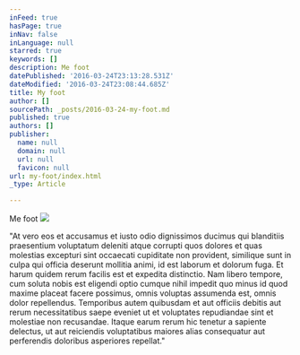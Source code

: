 ```yaml
---
inFeed: true
hasPage: true
inNav: false
inLanguage: null
starred: true
keywords: []
description: Me foot
datePublished: '2016-03-24T23:13:28.531Z'
dateModified: '2016-03-24T23:08:44.685Z'
title: My foot
author: []
sourcePath: _posts/2016-03-24-my-foot.md
published: true
authors: []
publisher:
  name: null
  domain: null
  url: null
  favicon: null
url: my-foot/index.html
_type: Article

---
```

Me foot
![](https://the-grid-user-content.s3-us-west-2.amazonaws.com/c990fa00-ebb1-41e1-a10c-940e3ee34b1d.jpg)

"At vero eos et accusamus et iusto odio dignissimos ducimus qui blanditiis praesentium voluptatum deleniti atque corrupti quos dolores et quas molestias excepturi sint occaecati cupiditate non provident, similique sunt in culpa qui officia deserunt mollitia animi, id est laborum et dolorum fuga. Et harum quidem rerum facilis est et expedita distinctio. Nam libero tempore, cum soluta nobis est eligendi optio cumque nihil impedit quo minus id quod maxime placeat facere possimus, omnis voluptas assumenda est, omnis dolor repellendus. Temporibus autem quibusdam et aut officiis debitis aut rerum necessitatibus saepe eveniet ut et voluptates repudiandae sint et molestiae non recusandae. Itaque earum rerum hic tenetur a sapiente delectus, ut aut reiciendis voluptatibus maiores alias consequatur aut perferendis doloribus asperiores repellat."